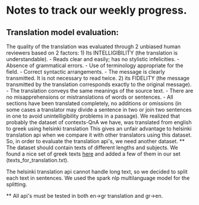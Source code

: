 # Notes to track our weekly progress.

## Translation model evaluation:
The quality of the translation was evaluated through 2 unbiased human reviewers based on 2 factors:
    1) Its INTELLIGIBILITY (the translation is understandable).
        - Reads clear and easily; has no stylistic infelicities.
        - Absence of grammatical errors.
        - Use of terminology appropriate for the field.
        - Correct syntactic arrangements.
        - The message is clearly transmitted. It is not necessary to read twice.
    2) its FIDELITY (the message transmitted by the translation corresponds exactly to the original message).
        - The translation conveys the same meanings of the source text.
        - There are no misapprehensions or mistranslations of words or sentences.
        - All sections have been translated completely, no additions or omissions (in some cases a translator may divide a sentence in two or join two sentences in one to avoid unintelligibility problems in a passage).
We realized that probably the dataset of contexts-QnA we have, was translated from english to greek using helsinki translation
This gives an unfair advantage to helsinki translation api when we compare it with other translators using this dataset.
So, in order to evaluate the translation api's, we need another dataset. **
The dataset should contain texts of different lengths and subjects. 
We found a nice set of greek texts [here](https://www.greek-language.gr/certification/dbs/teachers/index.html) and added a few of them in our set (texts_for_translation.txt).

The helsinki translation api cannot handle long text, so we decided to split each text in sentences. We used the spark nlp multilanguage model for the splitting.
 

** All api's must be tested in both en->gr translation and gr->en. 

